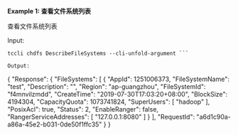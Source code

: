**Example 1: 查看文件系统列表**

查看文件系统列表

Input: 

```
tccli chdfs DescribeFileSystems --cli-unfold-argument ```

Output: 
```
{
    "Response": {
        "FileSystems": [
            {
                "AppId": 1251006373,
                "FileSystemName": "test",
                "Description": "",
                "Region": "ap-guangzhou",
                "FileSystemId": "f4mnvilzmdd",
                "CreateTime": "2019-07-30T17:03:20+08:00",
                "BlockSize": 4194304,
                "CapacityQuota": 1073741824,
                "SuperUsers": [
                    "hadoop"
                ],
                "PosixAcl": true,
                "Status": 2,
                "EnableRanger": false,
                "RangerServiceAddresses": [
                    "127.0.0.1:8080"
                ]
            }
        ],
        "RequestId": "a6d1c90a-a86a-45e2-b031-0de50f1ffc35"
    }
}
```

